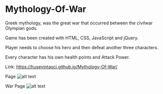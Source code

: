 # Mythology-Of-War

Greek mythology, was the great war that occurred between the civilwar Olympian gods.

Game has been created with HTML, CSS, JavaScript and jQuery.

Player needs to choose his hero and then defeat another three characters.

Every character has his own health points and Attack Power.

Link: https://huseyintasci.github.io/Mythology-Of-War/



Page
![alt text](https://github.com/HUSEYINTASCI/Jarvis/blob/master/assets/images/1.gif)


War Page
![alt text](https://github.com/HUSEYINTASCI/Jarvis/blob/master/assets/images/2.gif)
